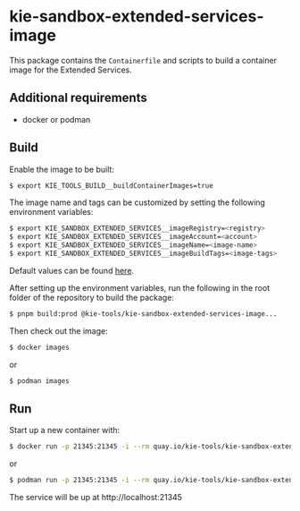 # kie-sandbox-extended-services-image

This package contains the `Containerfile` and scripts to build a container image for the Extended Services.

## Additional requirements

- docker or podman

## Build

Enable the image to be built:

```bash
$ export KIE_TOOLS_BUILD__buildContainerImages=true
```

The image name and tags can be customized by setting the following environment variables:

```bash
$ export KIE_SANDBOX_EXTENDED_SERVICES__imageRegistry=<registry>
$ export KIE_SANDBOX_EXTENDED_SERVICES__imageAccount=<account>
$ export KIE_SANDBOX_EXTENDED_SERVICES__imageName=<image-name>
$ export KIE_SANDBOX_EXTENDED_SERVICES__imageBuildTags=<image-tags>
```

Default values can be found [here](../build-env/index.js).

After setting up the environment variables, run the following in the root folder of the repository to build the package:

```bash
$ pnpm build:prod @kie-tools/kie-sandbox-extended-services-image...
```

Then check out the image:

```bash
$ docker images
```

or

```bash
$ podman images
```

## Run

Start up a new container with:

```bash
$ docker run -p 21345:21345 -i --rm quay.io/kie-tools/kie-sandbox-extended-services-image:latest
```

or

```bash
$ podman run -p 21345:21345 -i --rm quay.io/kie-tools/kie-sandbox-extended-services-image:latest
```

The service will be up at http://localhost:21345
